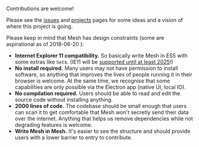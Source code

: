 Contributions are welcome!

Please see the [issues](https://github.com/chrispsn/mesh/projects) and [projects](https://github.com/chrispsn/mesh/projects) pages for some ideas and a vision of where this project is going.

Please keep in mind that Mesh has design constraints (some are aspirational as of 2018-06-20 ):

- **Internet Explorer 11 compatibility.** So basically write Mesh in ES5 with some extras like `Set`s. (IE11 will be [supported until at least 2025](https://support.microsoft.com/en-us/lifecycle/search?alpha=Windows%2010)!)
- **No install required.** Many users may not have permission to install software, so anything that improves the lives of people running it in their browser is welcome. At the same time, we recognise that some capabilities are only possible via the Electron app (native UI, local IO).
- **No compilation required.** Users should be able to read and edit the source code without installing anything.
- **2000 lines of code.** The codebase should be small enough that users can scan it to get comfortable that Mesh won't secretly send their data over the internet. Anything that helps us remove dependencies while not degrading features is welcome.
- **Write Mesh in Mesh.** It's easier to see the structure and should provide users with a lower barrier to entry to contribute.
